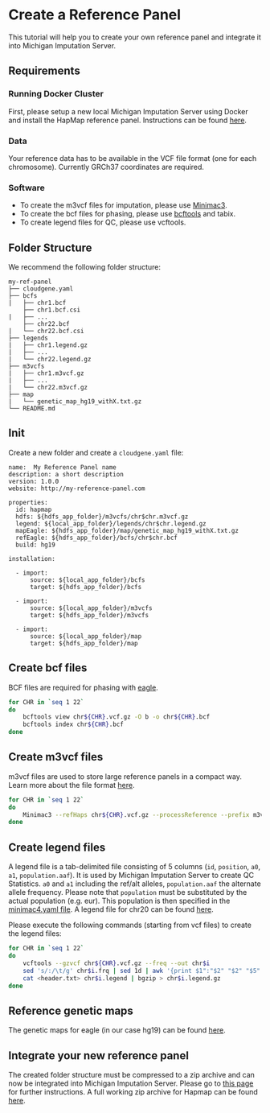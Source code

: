 # Create a Reference Panel

This tutorial will help you to create your own reference panel and integrate it into Michigan Imputation Server. 

## Requirements

### Running Docker Cluster
First, please setup a new local Michigan Imputation Server using Docker and install the HapMap reference panel. 
Instructions can be found [here](http://imputationserver.readthedocs.io/en/latest/docker/).

### Data

Your reference data has to be available in the VCF file format (one for each chromosome). Currently GRCh37 coordinates are required. 

### Software
- To create the m3vcf files for imputation, please use [Minimac3](https://github.com/Santy-8128/Minimac3).
- To create the bcf files for phasing, please use [bcftools](https://samtools.github.io/bcftools/bcftools.html) and tabix.
- To create legend files for QC, please use vcftools.


## Folder Structure

We recommend the following folder structure:

```ansi
my-ref-panel
├── cloudgene.yaml
├── bcfs
|   ├── chr1.bcf
    ├── chr1.bcf.csi
|   ├── ...
    ├── chr22.bcf
|   └── chr22.bcf.csi
├── legends
|   ├── chr1.legend.gz
|   ├── ...
|   └── chr22.legend.gz
├── m3vcfs
|   ├── chr1.m3vcf.gz
|   ├── ...
|   └── chr22.m3vcf.gz
├── map
|   └── genetic_map_hg19_withX.txt.gz
└── README.md
```


## Init

Create a new folder and create a `cloudgene.yaml` file:

```
name:  My Reference Panel name
description: a short description
version: 1.0.0
website: http://my-reference-panel.com

properties:
  id: hapmap
  hdfs: ${hdfs_app_folder}/m3vcfs/chr$chr.m3vcf.gz
  legend: ${local_app_folder}/legends/chr$chr.legend.gz
  mapEagle: ${hdfs_app_folder}/map/genetic_map_hg19_withX.txt.gz
  refEagle: ${hdfs_app_folder}/bcfs/chr$chr.bcf
  build: hg19

installation:

  - import:
      source: ${local_app_folder}/bcfs
      target: ${hdfs_app_folder}/bcfs

  - import:
      source: ${local_app_folder}/m3vcfs
      target: ${hdfs_app_folder}/m3vcfs

  - import:
      source: ${local_app_folder}/map
      target: ${hdfs_app_folder}/map
```


## Create bcf files
BCF files are required for phasing with [eagle](https://data.broadinstitute.org/alkesgroup/Eagle/).
```sh
for CHR in `seq 1 22`
do
    bcftools view chr${CHR}.vcf.gz -O b -o chr${CHR}.bcf
    bcftools index chr${CHR}.bcf
done
```
## Create m3vcf files

m3vcf files are used to store large reference panels in a compact way. Learn more about the file format [here](https://genome.sph.umich.edu/wiki/M3VCF_Files).

```sh
for CHR in `seq 1 22`
do
    Minimac3 --refHaps chr${CHR}.vcf.gz --processReference --prefix m3vcfs/chr${CHR}
done
```


## Create legend files

A legend file is a tab-delimited file consisting of 5 columns (`id`, `position`, `a0`, `a1`, `population.aaf`). It is used by Michigan Imputation Server to create QC Statistics. 
`a0` and `a1` including the ref/alt alleles, `population.aaf` the alternate allele frequency. 
Please note that `population` must be substituted by the actual population (e.g. eur). This population is then specified in the [minimac4.yaml file](https://github.com/genepi/imputationserver/blob/master/files/minimac4.yaml). 
A legend file for chr20 can be found [here](https://github.com/genepi/imputationserver/blob/master/test-data/configs/hapmap-chr20/ref-panels/hapmap_r22.chr20.CEU.hg19_impute.legend.gz?raw=true).

Please execute the following commands (starting from vcf files) to create the legend files:

```sh
for CHR in `seq 1 22`
do
    vcftools --gzvcf chr${CHR}.vcf.gz --freq --out chr$i
    sed 's/:/\t/g' chr$i.frq | sed 1d | awk '{print $1":"$2" "$2" "$5" "$7" "$8}' > chr$i.legend
    cat <header.txt> chr$i.legend | bgzip > chr$i.legend.gz
done
```


## Reference genetic maps

The genetic maps for eagle (in our case hg19) can be found [here](https://data.broadinstitute.org/alkesgroup/Eagle/downloads/tables/genetic_map_hg19_withX.txt.gz).

## Integrate your new reference panel
The created folder structure must be compressed to a zip archive and can now be integrated into Michigan Imputation Server. Please go to [this page](http://imputationserver.readthedocs.io/en/latest/docker/#install-1000g-phase-3-reference-panel) for further instructions. A full working zip archive for Hapmap can be found [here](https://imputationserver.sph.umich.edu/static/downloads/releases/hapmap2-1.0.0.zip).


